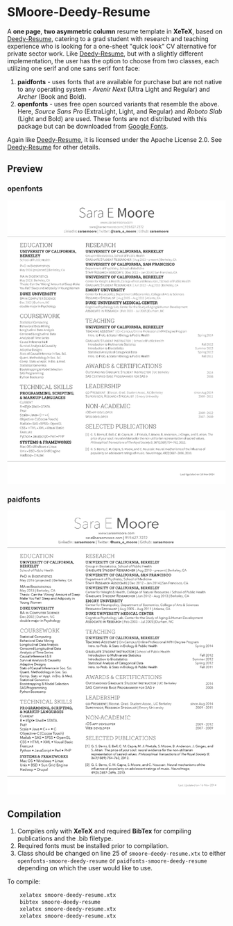 SMoore-Deedy-Resume
=========================

A **one page**, **two asymmetric column** resume template in **XeTeX**, based on [Deedy-Resume](https://github.com/deedydas/Deedy-Resume), catering to a grad student with research and teaching experience who is looking for a one-sheet "quick look" CV alternative for private sector work.
Like [Deedy-Resume](https://github.com/deedydas/Deedy-Resume), but with a slightly different implementation, the user has the option to choose from two classes, each utilizing one serif and one sans serif font face:

1. **paidfonts** - uses fonts that are available for purchase but are not native to any operating system - *Avenir Next* (Ultra Light and Regular) and *Archer* (Book and Bold).
2. **openfonts** - uses free open sourced variants that resemble the above. Here, *Source Sans Pro* (ExtraLight, Light, and Regular) and *Roboto Slab* (Light and Bold) are used.  These fonts are not distributed with this package but can be downloaded from [Google Fonts](http://www.google.com/fonts).

Again like [Deedy-Resume](https://github.com/deedydas/Deedy-Resume), it is licensed under the Apache License 2.0.  See [Deedy-Resume](https://github.com/deedydas/Deedy-Resume) for other details.

## Preview

### openfonts
![alt tag](https://raw.githubusercontent.com/saraemoore/SMoore-Deedy-Resume/master/sample-openfonts.png)

### paidfonts
![alt tag](https://raw.githubusercontent.com/saraemoore/SMoore-Deedy-Resume/master/sample-paidfonts.png)

## Compilation

1. Compiles only with **XeTeX** and required **BibTex** for compiling publications and the .bib filetype.
2. Required fonts must be installed prior to compilation.
3. Class should be changed on line 25 of `smoore-deedy-resume.xtx` to either `openfonts-smoore-deedy-resume` or `paidfonts-smoore-deedy-resume` depending on which the user would like to use.

To compile:
```
    xelatex smoore-deedy-resume.xtx
    bibtex smoore-deedy-resume
    xelatex smoore-deedy-resume.xtx
    xelatex smoore-deedy-resume.xtx
```